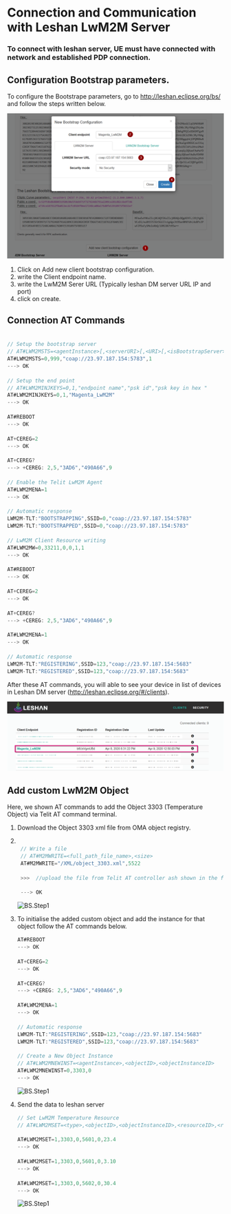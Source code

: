 # Connection and Communication with Leshan LwM2M Server 

### To connect with leshan server, UE must have connected with network and established PDP connection.

## Configuration Bootstrap parameters.
To configure the Bootstrape parameters, go to http://leshan.eclipse.org/bs/ and follow the steps written below.

![BS.Step1](../images_new/LwM2M_configuration.png)

1. Click on Add new client bootstrap configuration.
2. write the Client endpoint name.
3. write the LwM2M Serer URL (Typically leshan DM server URL IP and port)
4. click on create.

## Connection AT Commands 
```javascript

// Setup the bootstrap server
// AT#LWM2MSTS=<agentInstance>[,<serverURI>[,<URI>[,<isBootstrapServer>]]]
AT#LWM2MSTS=0,999,"coap://23.97.187.154:5783",1
---> OK

// Setup the end point
// AT#LWM2MINJKEYS=0,1,"endpoint name","psk id","psk key in hex "
AT#LWM2MINJKEYS=0,1,"Magenta_LwM2M"
---> OK

AT#REBOOT
---> OK

AT+CEREG=2
---> OK

AT+CEREG?
---> +CEREG: 2,5,"3AD6","490A66",9

// Enable the Telit LwM2M Agent
AT#LWM2MENA=1
---> OK

// Automatic response 
LWM2M-TLT:"BOOTSTRAPPING",SSID=0,"coap://23.97.187.154:5783"
LWM2M-TLT:"BOOTSTRAPPED",SSID=0,"coap://23.97.187.154:5783"

// LwM2M Client Resource writing
AT#LWM2MW=0,33211,0,0,1,1
---> OK

AT#REBOOT
---> OK

AT+CEREG=2
---> OK

AT+CEREG?
---> +CEREG: 2,5,"3AD6","490A66",9

AT#LWM2MENA=1
---> OK

// Automatic response 
LWM2M-TLT:"REGISTERING",SSID=123,"coap://23.97.187.154:5683"
LWM2M-TLT:"REGISTERED",SSID=123,"coap://23.97.187.154:5683"

```
After these AT commands, you will able to see your device in list of devices in Leshan DM server (http://leshan.eclipse.org/#/clients). 


![BS.Step1](../images_new/devices.png)

## Add custom LwM2M Object 

Here, we shown AT commands to add the Object 3303 (Temperature Object) via Telit AT command terminal. 

1. Download the Object 3303 xml file from OMA object registry.

2. ```javascript

    // Write a file
    // AT#M2MWRITE=<full_path_file_name>,<size>
    AT#M2MWRITE="/XML/object_3303.xml",5522

    >>>  //upload the file from Telit AT controller ash shown in the figure below.

    ---> OK
   ```

   ![BS.Step1](../images_new/upload.png)

3. To initialise the added custom object and add the instance for that object follow the AT commands below.

    ```javascript
    AT#REBOOT
    ---> OK

    AT+CEREG=2
    ---> OK

    AT+CEREG?
    ---> +CEREG: 2,5,"3AD6","490A66",9

    AT#LWM2MENA=1
    ---> OK

    // Automatic response 
    LWM2M-TLT:"REGISTERING",SSID=123,"coap://23.97.187.154:5683"
    LWM2M-TLT:"REGISTERED",SSID=123,"coap://23.97.187.154:5683"

    // Create a New Object Instance
    // AT#LWM2MNEWINST=<agentInstance>,<objectID>,<objectInstanceID>
    AT#LWM2MNEWINST=0,3303,0
    ---> OK
    ```
    
    ![BS.Step1](../images_new/object.png)

4. Send the data to leshan server
    ```javascript
    // Set LwM2M Temperature Resource
    // AT#LWM2MSET=<type>,<objectID>,<objectInstanceID>,<resourceID>,<resourceInstanceID>, <value>

    AT#LWM2MSET=1,3303,0,5601,0,23.4
    ---> OK
    
    AT#LWM2MSET=1,3303,0,5601,0,3.10
    ---> OK

    AT#LWM2MSET=1,3303,0,5602,0,30.4
    ---> OK

    ```
    ![BS.Step1](../images_new/temp.png)
